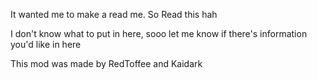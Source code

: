 It wanted me to make a read me.
So
Read this hah

I don't know what to put in here, sooo let me know if there's information you'd like in here

This mod was made by RedToffee and Kaidark
